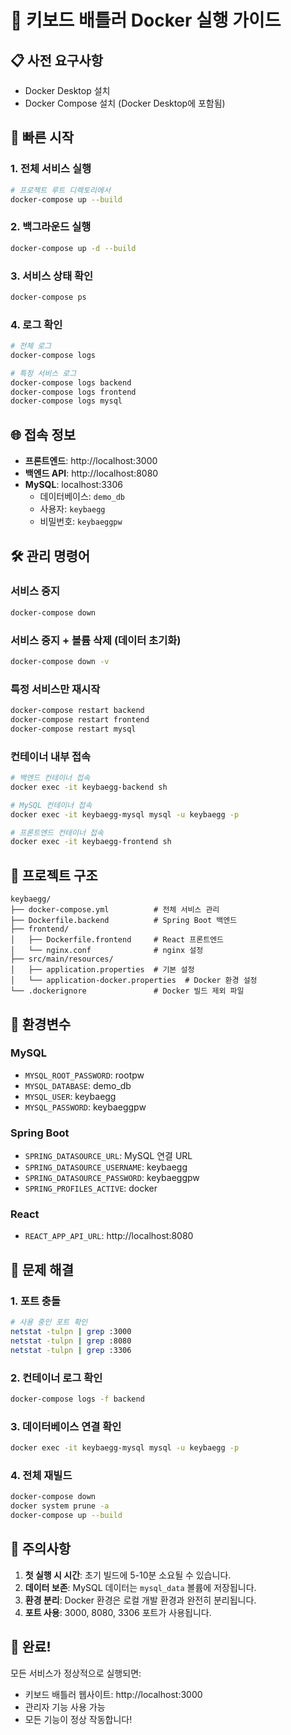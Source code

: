 # 🐳 키보드 배틀러 Docker 실행 가이드

## 📋 사전 요구사항

- Docker Desktop 설치
- Docker Compose 설치 (Docker Desktop에 포함됨)

## 🚀 빠른 시작

### 1. 전체 서비스 실행
```bash
# 프로젝트 루트 디렉토리에서
docker-compose up --build
```

### 2. 백그라운드 실행
```bash
docker-compose up -d --build
```

### 3. 서비스 상태 확인
```bash
docker-compose ps
```

### 4. 로그 확인
```bash
# 전체 로그
docker-compose logs

# 특정 서비스 로그
docker-compose logs backend
docker-compose logs frontend
docker-compose logs mysql
```

## 🌐 접속 정보

- **프론트엔드**: http://localhost:3000
- **백엔드 API**: http://localhost:8080
- **MySQL**: localhost:3306
  - 데이터베이스: `demo_db`
  - 사용자: `keybaegg`
  - 비밀번호: `keybaeggpw`

## 🛠️ 관리 명령어

### 서비스 중지
```bash
docker-compose down
```

### 서비스 중지 + 볼륨 삭제 (데이터 초기화)
```bash
docker-compose down -v
```

### 특정 서비스만 재시작
```bash
docker-compose restart backend
docker-compose restart frontend
docker-compose restart mysql
```

### 컨테이너 내부 접속
```bash
# 백엔드 컨테이너 접속
docker exec -it keybaegg-backend sh

# MySQL 컨테이너 접속
docker exec -it keybaegg-mysql mysql -u keybaegg -p

# 프론트엔드 컨테이너 접속
docker exec -it keybaegg-frontend sh
```

## 📁 프로젝트 구조

```
keybaegg/
├── docker-compose.yml          # 전체 서비스 관리
├── Dockerfile.backend          # Spring Boot 백엔드
├── frontend/
│   ├── Dockerfile.frontend     # React 프론트엔드
│   └── nginx.conf              # nginx 설정
├── src/main/resources/
│   ├── application.properties  # 기본 설정
│   └── application-docker.properties  # Docker 환경 설정
└── .dockerignore               # Docker 빌드 제외 파일
```

## 🔧 환경변수

### MySQL
- `MYSQL_ROOT_PASSWORD`: rootpw
- `MYSQL_DATABASE`: demo_db
- `MYSQL_USER`: keybaegg
- `MYSQL_PASSWORD`: keybaeggpw

### Spring Boot
- `SPRING_DATASOURCE_URL`: MySQL 연결 URL
- `SPRING_DATASOURCE_USERNAME`: keybaegg
- `SPRING_DATASOURCE_PASSWORD`: keybaeggpw
- `SPRING_PROFILES_ACTIVE`: docker

### React
- `REACT_APP_API_URL`: http://localhost:8080

## 🐛 문제 해결

### 1. 포트 충돌
```bash
# 사용 중인 포트 확인
netstat -tulpn | grep :3000
netstat -tulpn | grep :8080
netstat -tulpn | grep :3306
```

### 2. 컨테이너 로그 확인
```bash
docker-compose logs -f backend
```

### 3. 데이터베이스 연결 확인
```bash
docker exec -it keybaegg-mysql mysql -u keybaegg -p
```

### 4. 전체 재빌드
```bash
docker-compose down
docker system prune -a
docker-compose up --build
```

## 📝 주의사항

1. **첫 실행 시 시간**: 초기 빌드에 5-10분 소요될 수 있습니다.
2. **데이터 보존**: MySQL 데이터는 `mysql_data` 볼륨에 저장됩니다.
3. **환경 분리**: Docker 환경은 로컬 개발 환경과 완전히 분리됩니다.
4. **포트 사용**: 3000, 8080, 3306 포트가 사용됩니다.

## 🎉 완료!

모든 서비스가 정상적으로 실행되면:
- 키보드 배틀러 웹사이트: http://localhost:3000
- 관리자 기능 사용 가능
- 모든 기능이 정상 작동합니다! 